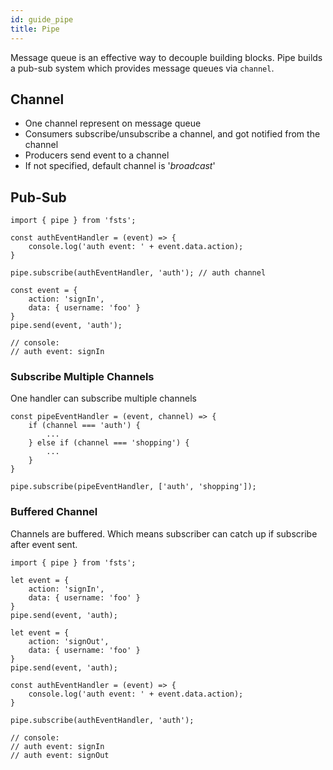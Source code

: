 ```yaml
---
id: guide_pipe
title: Pipe
---
```


Message queue is an effective way to decouple building blocks. Pipe builds a pub-sub system which provides message queues via `channel`.

## Channel

* One channel represent on message queue
* Consumers subscribe/unsubscribe a channel, and got notified from the channel
* Producers send event to a channel
* If not specified, default channel is '_broadcast_'

## Pub-Sub

```
import { pipe } from 'fsts';

const authEventHandler = (event) => {
    console.log('auth event: ' + event.data.action);
}

pipe.subscribe(authEventHandler, 'auth'); // auth channel

const event = {
    action: 'signIn',
    data: { username: 'foo' }
}
pipe.send(event, 'auth');

// console:
// auth event: signIn
```

### Subscribe Multiple Channels

One handler can subscribe multiple channels

```
const pipeEventHandler = (event, channel) => {
    if (channel === 'auth') {
        ...
    } else if (channel === 'shopping') {
        ...
    }
}

pipe.subscribe(pipeEventHandler, ['auth', 'shopping']);
```

### Buffered Channel

Channels are buffered. Which means subscriber can catch up if subscribe after event sent.

```
import { pipe } from 'fsts';

let event = {
    action: 'signIn',
    data: { username: 'foo' }
}
pipe.send(event, 'auth);

let event = {
    action: 'signOut',
    data: { username: 'foo' }
}
pipe.send(event, 'auth);

const authEventHandler = (event) => {
    console.log('auth event: ' + event.data.action);
}

pipe.subscribe(authEventHandler, 'auth');

// console:
// auth event: signIn
// auth event: signOut
```
